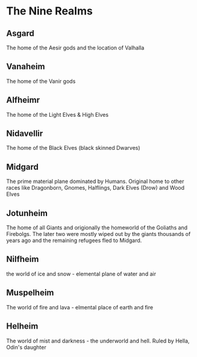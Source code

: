 # The Nine Realms

## Asgard

The home of the Aesir gods and the location of Valhalla

## Vanaheim

The home of the Vanir gods

## Alfheimr

The home of the Light Elves & High Elves

## Nidavellir

The home of the Black Elves (black skinned Dwarves)

## Midgard

The prime material plane dominated by Humans. Original home to other races like Dragonborn, Gnomes, Halflings, Dark Elves (Drow) and Wood Elves

## Jotunheim

The home of all Giants and origionally the homeworld of the Goliaths and Firebolgs. The later two were mostly wiped out by the giants thousands of years ago and the remaining refugees fled to Midgard.

## Nilfheim

the world of ice and snow - elemental plane of water and air

## Muspelheim

The world of fire and lava - elmental place of earth and fire

## Helheim

The world of mist and darkness - the underworld and hell. Ruled by Hella, Odin's daughter